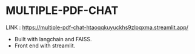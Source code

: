 # MULTIPLE-PDF-CHAT
 
LINK : https://multiple-pdf-chat-htaoqqkuyuckhs9zlpqxma.streamlit.app/
<ul>
<li>Built with langchain and FAISS.</li>
<li>Front end with streamlit.</li>
</ul>
